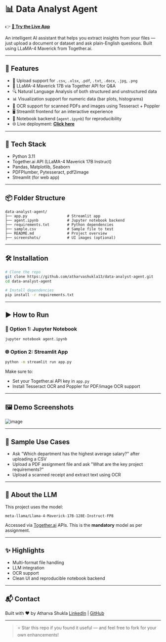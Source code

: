 # 📊 Data Analyst Agent

👉 **[🚀 Try the Live App](https://data-analyst-agent-unkan22ogxkebx69fmyy8h.streamlit.app/)**

An intelligent AI assistant that helps you extract insights from your files — just upload a document or dataset and ask plain-English questions. Built using LLaMA-4 Maverick from Together.ai.

---

## 🚀 Features

* 📁 Upload support for `.csv`, `.xlsx`, `.pdf`, `.txt`, `.docx`, `.jpg`, `.png`
* 🧠 LLaMA-4 Maverick 17B via Together API for Q\&A
* 🔍 Natural Language Analysis of both structured and unstructured data
* 📊 Visualization support for numeric data (bar plots, histograms)
* 🧾 OCR support for scanned PDFs and images using Tesseract + Poppler
* 🖥️ Streamlit frontend for an interactive experience
* 📜 Notebook backend (`agent.ipynb`) for reproducibility
* 🌐 Live deployment: **[Click here](https://data-analyst-agent-unkan22ogxkebx69fmyy8h.streamlit.app/)**

---

## 🧠 Tech Stack

* Python 3.11
* Together.ai API (LLaMA-4 Maverick 17B Instruct)
* Pandas, Matplotlib, Seaborn
* PDFPlumber, Pytesseract, pdf2image
* Streamlit (for web app)

---

## 📦 Folder Structure

```
data-analyst-agent/
├── app.py                  # Streamlit app
├── agent.ipynb             # Jupyter notebook backend
├── requirements.txt        # Python dependencies
├── sample.csv              # Sample file to test
├── README.md               # Project overview
├── screenshots/            # UI images (optional)
```

---

## 🛠 Installation

```bash
# Clone the repo
git clone https://github.com/atharvashukla13/data-analyst-agent.git
cd data-analyst-agent

# Install dependencies
pip install -r requirements.txt
```

---

## ▶️ How to Run

### 📓 Option 1: Jupyter Notebook

```bash
jupyter notebook agent.ipynb
```

### 🌐 Option 2: Streamlit App

```bash
python -m streamlit run app.py
```

Make sure to:

* Set your Together.ai API key in `app.py`
* Install Tesseract OCR and Poppler for PDF/image OCR support

---

## 🖼️ Demo Screenshots

![image](https://github.com/user-attachments/assets/9ec82b8c-b3f2-49ec-9688-bc1611e216cd)

---

## 🧪 Sample Use Cases

* Ask "Which department has the highest average salary?" after uploading a CSV
* Upload a PDF assignment file and ask "What are the key project requirements?"
* Upload a scanned receipt and extract text using OCR

---

## 🧠 About the LLM

This project uses the model:

```
meta-llama/Llama-4-Maverick-17B-128E-Instruct-FP8
```

Accessed via [Together.ai](https://www.together.ai/) APIs. This is the **mandatory** model as per assignment.

---

## ✨ Highlights

* Multi-format file handling
* LLM integration
* OCR support
* Clean UI and reproducible notebook backend

---

## 📬 Contact

Built with ❤️ by Atharva Shukla
[LinkedIn](https://linkedin.com/in/atharvashukla13) | [GitHub](https://github.com/atharvashukla13)

---

> ⭐ Star this repo if you found it useful — and feel free to fork for your own enhancements!
